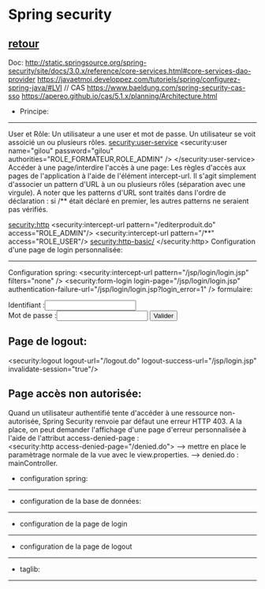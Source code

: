 # Spring security

##

## [retour](../index-sp-security.md)

Doc:
http://static.springsource.org/spring-security/site/docs/3.0.x/reference/core-services.html#core-services-dao-provider
https://javaetmoi.developpez.com/tutoriels/spring/configurez-spring-java/#LVI
// CAS
https://www.baeldung.com/spring-security-cas-sso
https://apereo.github.io/cas/5.1.x/planning/Architecture.html

- Principe:

---

User et Rôle:
Un utilisateur a une user et mot de passe.
Un utilisateur se voit assoicié un ou plusieurs rôles.
<security:user-service>
<security:user name="gilou" password="gilou" authorities="ROLE_FORMATEUR,ROLE_ADMIN" />
</security:user-service>
Accéder à une page/interdire l'accès à une page:
Les règles d'accès aux pages de l'application à l'aide de l'élément intercept-url.
Il s'agit simplement d'associer un pattern d'URL à un ou plusieurs rôles (séparation avec une virgule).
A noter que les patterns d'URL sont traités dans l'ordre de déclaration :
si /\*\* était déclaré en premier, les autres patterns ne seraient pas vérifiés.

<security:http>
<security:intercept-url pattern="/editerproduit.do" access="ROLE_ADMIN"/>
<security:intercept-url pattern="/\*\*" access="ROLE_USER"/>
<security:http-basic/>
</security:http>
Configuration d'une page de login personnalisée:

---

Configuration spring:
<security:intercept-url pattern="/jsp/login/login.jsp" filters="none" />
<security:form-login
login-page="/jsp/login/login.jsp"
authentication-failure-url="/jsp/login/login.jsp?login_error=1"
/>
formulaire:

<form method="post" action="<%=request.getContextPath()%>/j_spring_security_check">
  Identifiant  :<input name="j_username" value="" type="text" /><br/>
  Mot de passe :<input name="j_password" type="password" />
  <input value="Valider" type="submit" />
</form>	
	
Page de logout:
---------------	
<security:logout logout-url="/logout.do" logout-success-url="/jsp/login.jsp" invalidate-session="true"/>
	
Page accès non autorisée:
-------------------------
Quand un utilisateur authentifié tente d'accéder à une ressource non-autorisée, Spring Security renvoie par défaut une erreur HTTP 403. 
A la place, on peut demander l'affichage d'une page d'erreur personnalisée à l'aide de l'attribut access-denied-page :	
<security:http access-denied-page="/denied.do">
--> mettre en place le paramètrage normale de la vue avec le view.properties.
--> denied.do : mainController.

- configuration spring:

---

- configuration de la base de données:

---

- configuration de la page de login

---

- configuration de la page de logout

---

- taglib:

---
